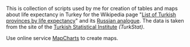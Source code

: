 This is collection of scripts used by me for creation of tables and maps about life expectancy in Turkey for the Wikipedia page "[List of Turkish provinces by life expectancy](https://en.wikipedia.org/wiki/List_of_Turkish_provinces_by_life_expectancy)" and its [Russian analogue](https://ru.wikipedia.org/wiki/Продолжительность_жизни_в_провинциях_Турции). The data is taken from the site of the [Turkish Statistical Institute](https://data.tuik.gov.tr/Kategori/GetKategori?p=nufus-ve-demografi-109&dil=2) <i>(TurkStat)</i>.

Use online service [MapCharts](https://www.mapchart.net/turkiye.html) to create maps.

